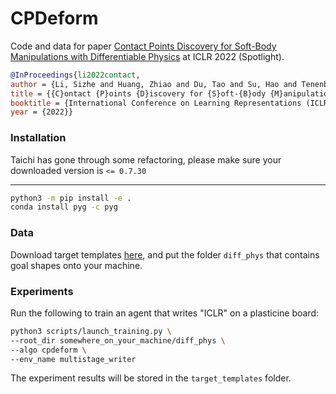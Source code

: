 # CPDeform
Code and data for paper [Contact Points Discovery for Soft-Body Manipulations with Differentiable Physics](https://lester0866.github.io/publication/contact_points_discovery_iclr2022/) at ICLR 2022 (Spotlight).

```bibtex
@InProceedings{li2022contact,
author = {Li, Sizhe and Huang, Zhiao and Du, Tao and Su, Hao and Tenenbaum, Joshua and Gan, Chuang},
title = {{C}ontact {P}oints {D}iscovery for {S}oft-{B}ody {M}anipulations with {D}ifferentiable {P}hysics},
booktitle = {International Conference on Learning Representations (ICLR)},
year = {2022}}
```

### Installation
Taichi has gone through some refactoring, please make sure your downloaded version is `<= 0.7.30`

---
```bash
python3 -m pip install -e .
conda install pyg -c pyg
```

### Data

Download target templates [here](https://drive.google.com/drive/folders/1Ym7XA-1_W1XZ9c0n8jJq04bpVbH2qTF8?usp=sharing),
and put the folder `diff_phys` that contains goal shapes onto your machine.

### Experiments

Run the following to train an agent that writes "ICLR" on a plasticine board:

```bash
python3 scripts/launch_training.py \
--root_dir somewhere_on_your_machine/diff_phys \
--algo cpdeform \ 
--env_name multistage_writer
```

The experiment results will be stored in the `target_templates` folder. 

